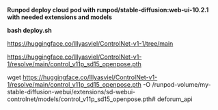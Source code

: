 **Runpod deploy cloud pod with runpod/stable-diffusion:web-ui-10.2.1 with needed extensions and models**

**bash deploy.sh**



<!-- https://huggingface.co/lllyasviel/sd_control_collection/blob/main/ip-adapter_sd15.pth -->

https://huggingface.co/lllyasviel/ControlNet-v1-1/tree/main

https://huggingface.co/lllyasviel/ControlNet-v1-1/resolve/main/control_v11p_sd15_openpose.pth



wget https://huggingface.co/lllyasviel/ControlNet-v1-1/resolve/main/control_v11p_sd15_openpose.pth -O /runpod-volume/my-stable-diffusion-webui/extensions/sd-webui-controlnet/models/control_v11p_sd15_openpose.pth# deforum_api

